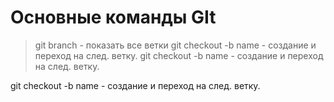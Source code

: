 # Основные команды GIt
> git branch - показать все ветки
> git checkout -b name - создание и переход на след. ветку.
git checkout -b name - создание и переход на след. ветку.

git checkout -b name - создание и переход на след. ветку.
